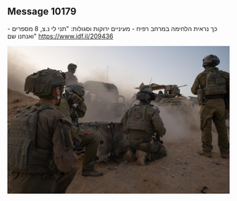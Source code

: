 ## Message 10179

כך נראית הלחימה במרחב רפיח - מעיניים ירוקות וסגולות:
"תני לי נ.צ, 8 מספרים - ואנחנו שם"
https://www.idf.il/209436

![Photo](./10179/10179_photo.jpg)
